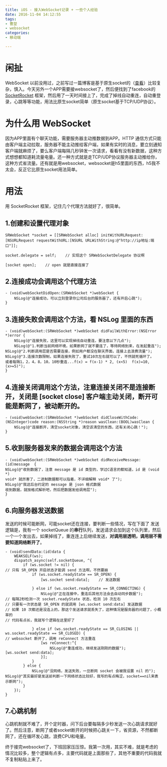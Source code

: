 ```yaml
---
title: iOS - 接入WebSocket记录 + 一些个人经验
date: 2016-11-04 14:12:55
tags:
- 曹堃
- websocket
categories:
- 移动端

---
```


# 闲扯
WebSocket 以前没用过，之前写过一篇博客是基于原生socket的（[查看](http://www.jianshu.com/p/edb50afa250e)）比较复杂，慎入。今天另外一个APP需要接websocket了，然后便找到了facebook的 [SocketRocket](https://github.com/facebook/SocketRocket) 框架，然后用了一天时间接上了，完成了掉线自动重连，自动重登录，心跳等等功能，用法比原生socket简单（原生socket基于TCP/UDP协议）。

# 为什么用 WebSocket
因为APP里面有个聊天功能，需要服务器主动推数据到APP。HTTP 通信方式只能由客户端主动拉取，服务器不能主动推给客户端，如果有实时的消息，要立刻通知客户端就麻烦了，要么客户端每隔几秒钟发一次请求，看看有没有新数据，这种方式想想都知道耗流量电量。还一种方式就是走TCP/UDP协议服务器主动推给你，这种方式省流量。还有就是用websocket，websocket是h5里面的东西，h5我不太会，反正它比原生socket用法简单。

# 用法
用 SocketRocket 框架，记住几个代理方法就好了，很简单。
## 1.创建和设置代理对象

```
SRWebSocket *socket = [[SRWebSocket alloc] initWithURLRequest:
[NSURLRequest requestWithURL:[NSURL URLWithString:@"http://ip地址:端口"]];

socket.delegate = self;    // 实现这个 SRWebSocketDelegate 协议啊

[socket open];    // open 就是直接连接了
```

## 2.连接成功会调用这个代理方法

```
- (void)webSocketDidOpen:(SRWebSocket *)webSocket {
    NSLog(@"连接成功，可以立刻登录你公司后台的服务器了，还有开启心跳");
}
```
## 3.连接失败会调用这个方法，看 NSLog 里面的东西

```
- (void)webSocket:(SRWebSocket *)webSocket didFailWithError:(NSError *)error {
    NSLog(@"连接失败，这里可以实现掉线自动重连，要注意以下几点");
    NSLog(@"1.判断当前网络环境，如果断网了就不要连了，等待网络到来，在发起重连");
NSLog(@"2.判断调用层是否需要连接，例如用户都没在聊天界面，连接上去浪费流量");
NSLog(@"3.连接次数限制，如果连接失败了，重试10次左右就可以了，不然就死循环了。
或者每隔1，2，4，8，10，10秒重连...f(x) = f(x-1) * 2, (x<5)  f(x)=10, (x>=5)");
}
```
## 4.连接关闭调用这个方法，注意连接关闭不是连接断开，关闭是 [socket close] 客户端主动关闭，断开可能是断网了，被动断开的。

```
- (void)webSocket:(SRWebSocket *)webSocket didCloseWithCode:(NSInteger)code reason:(NSString *)reason wasClean:(BOOL)wasClean {
    NSLog(@"连接断开，清空socket对象，清空该清空的东西，还有关闭心跳！");
}
```
## 5.收到服务器发来的数据会调用这个方法

```
- (void)webSocket:(SRWebSocket *)webSocket didReceiveMessage:(id)message  {
NSLog(@"收到数据了，注意 message 是 id 类型的，学过C语言的都知道，id 是 (void *)  
void* 就厉害了，二进制数据都可以指着，不详细解释 void* 了");
NSLog(@"我这后台约定的 message 是 json 格式数据
收到数据，就按格式解析吧，然后把数据发给调用层");
}
```

## 6.向服务器发送数据
发送的时候可能断网，可能socket还在连接，要判断一些情况，写在下面了
发送逻辑是，我有一个 socketQueue 的**串行**队列，发送请求会加到这个队列里，然后一个一个发出去，如果掉线了，重连连上后继续发送，**对调用层透明，调用层不需要知道网络断开了**。

```
- (void)sendData:(id)data {
    WEAKSELF(ws);
    dispatch_async(self.socketQueue, ^{
        if (ws.socket != nil) {
// 只有 SR_OPEN 开启状态才能调 send 方法啊，不然要崩
            if (ws.socket.readyState == SR_OPEN) {
                [ws.socket send:data];    // 发送数据

            } else if (ws.socket.readyState == SR_CONNECTING) {
                NSLog(@"正在连接中，重连后其他方法会去自动同步数据");
// 每隔2秒检测一次 socket.readyState 状态，检测 10 次左右
// 只要有一次状态是 SR_OPEN 的就调用 [ws.socket send:data] 发送数据
// 如果 10 次都还是没连上的，那这个发送请求就丢失了，这种情况是服务器的问题了，小概率的
// 代码有点长，我就写个逻辑在这里好了

            } else if (ws.socket.readyState == SR_CLOSING || ws.socket.readyState == SR_CLOSED) {
// websocket 断开了，调用 reConnect 方法重连
                [ws reConnect:^{
                    NSLog(@"重连成功，继续发送刚刚的数据");
[ws.socket send:data];
                }];
            }
        } else {
            NSLog(@"没网络，发送失败，一旦断网 socket 会被我设置 nil 的");
NSLog(@"其实最好是发送前判断一下网络状态比较好，我写的有点晦涩，socket==nil来表示断网");
        }
    });
}
```

## 7.心跳机制
心跳机制就不难了，开个定时器，问下后台要每隔多少秒发送一次心跳请求就好了。然后注意，断网了或者socket断开的时候把心跳关一下，省资源，不然都断网了，还在循环发心跳，浪费CPU和电量。


终于接完websocket了，下班回家压压惊。我第一次用，其实不难，就是考虑的情况比较多，整个逻辑有点多，主要代码就是上面那些了，其他不重要的代码我就不复制粘贴上来了。
